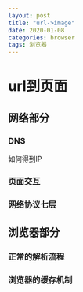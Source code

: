 ```yaml
---
layout: post
title: "url->image"
date: 2020-01-08
categories: browser
tags: 浏览器
---
```


# url到页面
## 网络部分  
### DNS  
如何得到IP
### 页面交互  
### 网络协议七层  
## 浏览器部分  
### 正常的解析流程  
### 浏览器的缓存机制  